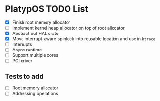 # PlatypOS TODO List

- [X] Finish root memory allocator
- [ ] Implement kernel heap allocator on top of root allocator
- [X] Abstract out HAL crate
- [X] Move interrupt-aware spinlock into reusable location and use in `ktrace`
- [ ] Interrupts
- [ ] Async runtime
- [ ] Support multiple cores
- [ ] PCI driver

## Tests to add

- [ ] Root memory allocator
- [ ] Addressing operations